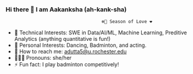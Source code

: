 ### Hi there 👋 I am Aakanksha (ah-kank-sha)

                                        ❄🌷 Season of Love ❤️
- 💜 Technical Interests: SWE in Data/AI/ML, Machine Learning, Preditive Analytics (anything quantitative is fun!)
- 🪻 Personal Interests: Dancing, Badminton, and acting.
- 👾 How to reach me: adutta5@u.rochester.edu
- 🙋🏽‍♀️ Pronouns: she/her
- ⚡ Fun fact: I play badminton competitively!
